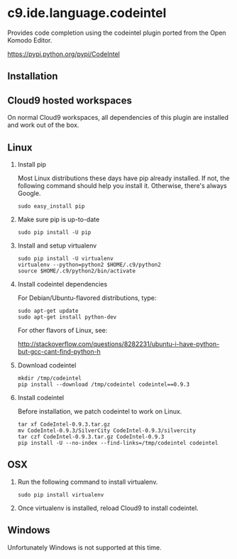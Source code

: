 # c9.ide.language.codeintel

Provides code completion using the codeintel plugin ported from the Open Komodo Editor.

https://pypi.python.org/pypi/CodeIntel

## Installation

## Cloud9 hosted workspaces

On normal Cloud9 workspaces, all dependencies of this plugin are installed
and work out of the box.

## Linux

1. Install pip

   Most Linux distributions these days have pip already installed.
   If not, the following command should help you install it.
   Otherwise, there's always Google.
   
   ```
   sudo easy_install pip
   ```
   
2. Make sure pip is up-to-date
   
   ```
   sudo pip install -U pip
   ```

3. Install and setup virtualenv

   ```
   sudo pip install -U virtualenv
   virtualenv --python=python2 $HOME/.c9/python2
   source $HOME/.c9/python2/bin/activate
   ```

4. Install codeintel dependencies

   For Debian/Ubuntu-flavored distributions, type:
   
   ```
   sudo apt-get update
   sudo apt-get install python-dev
   ```

   For other flavors of Linux, see:

   http://stackoverflow.com/questions/8282231/ubuntu-i-have-python-but-gcc-cant-find-python-h

4. Download codeintel

   ```
   mkdir /tmp/codeintel
   pip install --download /tmp/codeintel codeintel==0.9.3
   ```

5. Install codeintel

   Before installation, we patch codeintel to work on Linux.

   ```
   tar xf CodeIntel-0.9.3.tar.gz
   mv CodeIntel-0.9.3/SilverCity CodeIntel-0.9.3/silvercity
   tar czf CodeIntel-0.9.3.tar.gz CodeIntel-0.9.3
   pip install -U --no-index --find-links=/tmp/codeintel codeintel
   ```

## OSX

1. Run the following command to install virtualenv.

   ```
   sudo pip install virtualenv
   ```

2. Once virtualenv is installed, reload Cloud9 to install codeintel.

## Windows

Unfortunately Windows is not supported at this time.